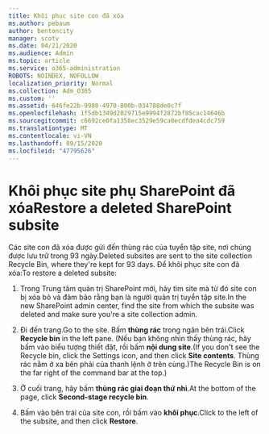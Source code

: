 ```yaml
---
title: Khôi phục site con đã xóa
ms.author: pebaum
author: bentoncity
manager: scotv
ms.date: 04/21/2020
ms.audience: Admin
ms.topic: article
ms.service: o365-administration
ROBOTS: NOINDEX, NOFOLLOW
localization_priority: Normal
ms.collection: Adm_O365
ms.custom: ''
ms.assetid: 646fe22b-9980-4970-800b-034788de0c7f
ms.openlocfilehash: 1f5db1349d2029715e9994f2872bf85cac14646b
ms.sourcegitcommit: c6692ce0fa1358ec3529e59ca0ecdfdea4cdc759
ms.translationtype: MT
ms.contentlocale: vi-VN
ms.lasthandoff: 09/15/2020
ms.locfileid: "47795626"
---
```

# <a name="restore-a-deleted-sharepoint-subsite"></a><span data-ttu-id="f43c4-102">Khôi phục site phụ SharePoint đã xóa</span><span class="sxs-lookup"><span data-stu-id="f43c4-102">Restore a deleted SharePoint subsite</span></span>

<span data-ttu-id="f43c4-103">Các site con đã xóa được gửi đến thùng rác của tuyển tập site, nơi chúng được lưu trữ trong 93 ngày.</span><span class="sxs-lookup"><span data-stu-id="f43c4-103">Deleted subsites are sent to the site collection Recycle Bin, where they're kept for 93 days.</span></span> <span data-ttu-id="f43c4-104">Để khôi phục site con đã xóa:</span><span class="sxs-lookup"><span data-stu-id="f43c4-104">To restore a deleted subsite:</span></span>
  
1. <span data-ttu-id="f43c4-105">Trong Trung tâm quản trị SharePoint mới, hãy tìm site mà từ đó site con bị xóa bỏ và đảm bảo rằng bạn là người quản trị tuyển tập site.</span><span class="sxs-lookup"><span data-stu-id="f43c4-105">In the new SharePoint admin center, find the site from which the subsite was deleted and make sure you're a site collection admin.</span></span> 
    
2. <span data-ttu-id="f43c4-106">Đi đến trang.</span><span class="sxs-lookup"><span data-stu-id="f43c4-106">Go to the site.</span></span> <span data-ttu-id="f43c4-107">Bấm **thùng rác** trong ngăn bên trái.</span><span class="sxs-lookup"><span data-stu-id="f43c4-107">Click **Recycle bin** in the left pane.</span></span> <span data-ttu-id="f43c4-108">(Nếu bạn không nhìn thấy thùng rác, hãy bấm vào biểu tượng thiết đặt, rồi bấm **nội dung site**.</span><span class="sxs-lookup"><span data-stu-id="f43c4-108">(If you don't see the Recycle bin, click the Settings icon, and then click **Site contents**.</span></span> <span data-ttu-id="f43c4-109">Thùng rác nằm ở xa bên phải của thanh lệnh ở trên cùng.)</span><span class="sxs-lookup"><span data-stu-id="f43c4-109">The Recycle Bin is on the far right of the command bar at the top.)</span></span>
    
3. <span data-ttu-id="f43c4-110">Ở cuối trang, hãy bấm **thùng rác giai đoạn thứ nhì**.</span><span class="sxs-lookup"><span data-stu-id="f43c4-110">At the bottom of the page, click **Second-stage recycle bin**.</span></span>
    
4. <span data-ttu-id="f43c4-111">Bấm vào bên trái của site con, rồi bấm vào **khôi phục**.</span><span class="sxs-lookup"><span data-stu-id="f43c4-111">Click to the left of the subsite, and then click **Restore**.</span></span>
    

